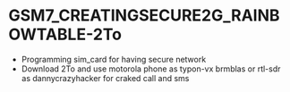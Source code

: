# GSM7_CREATINGSECURE2G_RAINBOWTABLE-2To
* Programming sim_card for having secure network
* Download 2To and use motorola phone as typon-vx brmblas or rtl-sdr as dannycrazyhacker for craked call and sms 
